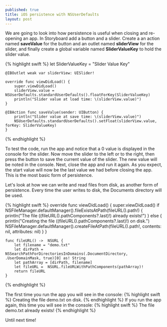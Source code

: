 ```yaml
---
published: true
title: iOS persistence with NSUserDefaults
layout: post
---
```

We are going to look into how persistence is useful when closing and re-opening an app. In Storyboard add a button and a slider. Create a an action named __saveValue__ for the button and an outlet named __sliderView__ for the slider, and finally create a global variable named __SliderValueKey__ to hold the slider value.

{% highlight swift %}
    let SliderValueKey = "Slider Value Key"
    
    @IBOutlet weak var sliderView: UISlider!
    
    override func viewDidLoad() {
        super.viewDidLoad()
        sliderView.value = NSUserDefaults.standardUserDefaults().floatForKey(SliderValueKey)
        println("Slider value at load time: \(sliderView.value)")
    }
    
    @IBAction func saveValue(sender: UIButton) {
        println("Slider value at save time: \(sliderView.value)")
        NSUserDefaults.standardUserDefaults().setFloat(sliderView.value, forKey: SliderValueKey)
    }
{% endhighlight %}

To test the code, run the app and notice that a 0 value is displayed in the console for the slider. Now move the slider to the left or to the right, then press the button to save the current value of the slider. The new value will be noted in the console. Next, close the app and run it again. As you expect, the start value will now be the last value we had before closing the app. This is the most basic form of persistence.

Let's look at how we can write and read files from disk, as another form of persistence. Every time the user writes to disk, the Documents directory will be used.

{% highlight swift %}
override func viewDidLoad() {
        super.viewDidLoad()
        if NSFileManager.defaultManager().fileExistsAtPath(fileURL().path!) {
            println("The file \((fileURL().pathComponents?.last)!) already exists!")
        } else {
            println("Creating the file \((fileURL().pathComponents?.last)!) on disk.")
            NSFileManager.defaultManager().createFileAtPath(fileURL().path!, contents: nil, attributes: nil)
        }
    }
    
    func fileURL() ->  NSURL {
        let filename = "demo.txt"
        let dirPath = NSSearchPathForDirectoriesInDomains(.DocumentDirectory, .UserDomainMask, true)[0] as! String
        let pathArray = [dirPath, filename]
        let fileURL =  NSURL.fileURLWithPathComponents(pathArray)!
        return fileURL
    }
{% endhighlight %}

The first time you run the app you will see in the console:
{% highlight swift %}
    Creating the file demo.txt on disk.
{% endhighlight %}
If you run the app again, this time you will see in the console:
{% highlight swift %}
    The file demo.txt already exists!
{% endhighlight %}

Until next time!